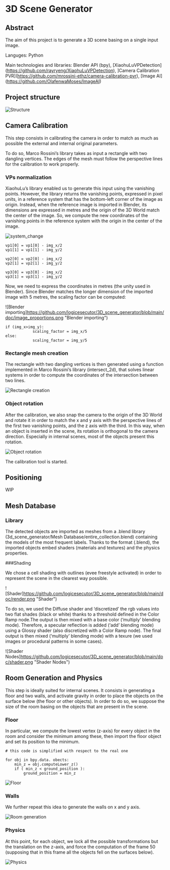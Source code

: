 # 3D Scene Generator

## Abstract

The aim of this project is to generate a 3D scene basing on a single input image.

Languges: 
Python

Main technologies and libraries: 
Blender API (bpy), [XiaohuLuVPDetection] (https://github.com/rayryeng/XiaohuLuVPDetection), ]Camera Calibration PVR](https://github.com/mrossini-ethz/camera-calibration-pvr), [Image AI] (https://github.com/OlafenwaMoses/ImageAI)

## Project structure

![Structure](https://github.com/logicesecutor/3D_scene_generator/blob/main/doc/project_structure.JPG "Project structure")

## Camera Calibration

This step consists in calibrating the camera in order to match as much as possible the external and internal original parameters.

To do so, Marco Rossini’s library takes as input a rectangle with two dangling vertices. The edges of the mesh must follow the perspective lines for the calibration to work properly.

### VPs normalization

XiaohuLu’s library enabled us to generate this input using the vanishing points. 
However, the library returns the vanishing points, expressed in pixel units, in a reference system that has the bottom-left corner of the image as origin.
Instead, when the reference image is imported in Blender, its dimensions are expressed in metres and the origin of the 3D World match the center of the image.
So, we compute the new coordinates of the vanishing points in the reference system with the origin in the center of the image. 

![system_change](https://github.com/logicesecutor/3D_scene_generator/blob/main/doc/system_change.png "Reference system change")

```
vp1[0] = vp1[0] - img_x/2
vp1[1] = vp1[1] - img_y/2

vp2[0] = vp2[0] - img_x/2
vp2[1] = vp2[1] - img_y/2

vp3[0] = vp3[0] - img_x/2
vp3[1] = vp3[1] - img_y/2
```

Now, we need to express the coordinates in metres (the unity used in Blender). Since Blender matches the longer dimension of the imported image with 5 metres, the scaling factor can be computed:

![Blender importing]https://github.com/logicesecutor/3D_scene_generator/blob/main/doc/image_proportions.png "Blender importing")

```
if (img_x>img_y):
            scaling_factor = img_x/5
else:
            scaling_factor = img_y/5
```

### Rectangle mesh creation

The rectangle with two dangling vertices is then generated using a function implemented in Marco Rossini’s library (intersect_2d), that solves linear systems in order to compute the coordinates of the intersection between two lines.

![Rectangle creation](https://github.com/logicesecutor/3D_scene_generator/blob/main/doc/rectangle_creation.png "Rectangle creation")

### Object rotation

After the calibration, we also snap the camera to the origin of the 3D World and rotate it in order to match the x and y axis with the perspective lines of the first two vanishing points, and the z axis with the third. 
In this way, when an object is inserted in the scene, its rotation is orthogonal to the camera direction. Especially in internal scenes, most of the objects present this rotation.

![Object rotation](https://github.com/logicesecutor/3D_scene_generator/blob/main/doc/rotation.png "Object rotation")

The calibration tool is started.

## Positioning

WIP

## Mesh Database

### Library

The detected objects are imported as meshes from a .blend library (3d_scene_generator/Mesh Database/entire_collection.blend) containing the models of the most frequent labels.
Thanks to the format (.blend), the imported objects embed shaders (materials and textures) and the physics properties.

###Shading

We chose a cell shading with outlines (evee freestyle activated) in order to represent the scene in the clearest way possible.

![Shader]https://github.com/logicesecutor/3D_scene_generator/blob/main/doc/render.png "Shader")

To do so, we used the Diffuse shader and ‘discretized’ the rgb values into two flat shades (black or white) thanks to a threshold defined in the Color Ramp node.The output is then mixed with a base color (‘multiply’ blending mode). 
Therefore, a specular reflection is added (‘add’ blending mode) using a Glossy shader (also discretized with a Color Ramp node).
The final output is then mixed (‘multiply’ blending mode) with a texure (we used images or procedural patterns in some cases).

![Shader Nodes]https://github.com/logicesecutor/3D_scene_generator/blob/main/doc/shader.png "Shader Nodes")

## Room Generation and Physics

This step is ideally suited for internal scenes. 
It consists in generating a floor and two walls, and activate gravity in order to place the objects on the surface below (the floor or other objects).
In order to do so, we suppose the size of the room basing on the objects that are present in the scene.

### Floor

In particular, we compute the lowest vertex (z-axis) for every object in the room and consider the minimum among these, then import the floor object and set its position to the minimum.

```
# this code is simplified with respect to the real one

for obj in bpy.data. obects:
	min_z = obj.computeLower_z()
	if ( min_z < ground_position ):
		ground_position = min_z
```

![Floor](https://github.com/logicesecutor/3D_scene_generator/blob/main/doc/floor.png "Floor")

### Walls

We further repeat this idea to generate the walls on x and y axis.

![Room generation](https://github.com/logicesecutor/3D_scene_generator/blob/main/doc/render_nogravity.png "Room generation")

### Physics

At this point, for each object, we lock all the possible transformations but the translation on the z-axis, and force the computation of the frame 50 (supposing that in this frame all the objects fell on the surfaces below).

![Physics](https://github.com/logicesecutor/3D_scene_generator/blob/main/doc/render_gravity.png "Physics") 




